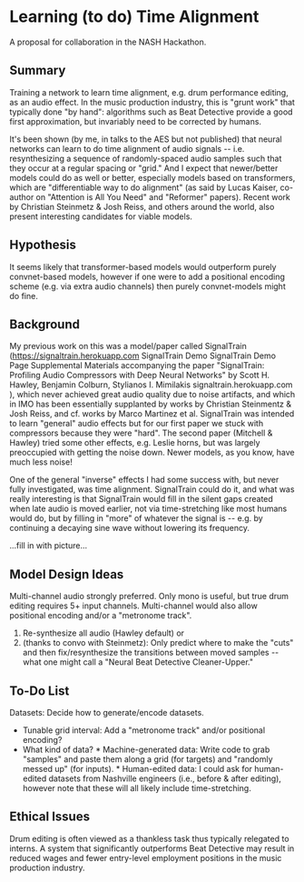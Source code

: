 # Learning (to do) Time Alignment

A proposal for collaboration in the NASH Hackathon.

## Summary
Training a network to learn time alignment, e.g. drum performance editing, as an audio effect. In the music production industry, this is "grunt work" that typically done "by hand": algorithms such as Beat Detective provide a good first approximation, but invariably need to be corrected by humans. 

It's been shown (by me, in talks to the AES but not published) that neural networks can learn to do time alignment of audio signals -- i.e. resynthesizing a sequence of randomly-spaced audio samples such that they occur at a regular spacing or "grid."  And I expect that newer/better models could do as well or better, especially models based on transformers, which are "differentiable way to do alignment" (as said by Lucas Kaiser, co-author on "Attention is All You Need" and "Reformer" papers). Recent work by Christian Steinmetz & Josh Reiss, and others around the world, also present interesting candidates for viable models.

## Hypothesis
It seems likely that transformer-based models would outperform purely convnet-based models, however if one were to add a positional encoding scheme (e.g. via extra audio channels) then purely convnet-models might do fine.

## Background
My previous work on this was a model/paper called SignalTrain (https://signaltrain.herokuapp.com
SignalTrain Demo
SignalTrain Demo Page Supplemental Materials accompanying the paper "SignalTrain: Profiling Audio Compressors with Deep Neural Networks" by Scott H. Hawley, Benjamin Colburn, Stylianos I. Mimilakis
signaltrain.herokuapp.com
), which never achieved great audio quality due to noise artifacts, and which in IMO has been essentially supplanted by works by Christian Steinmentz & Josh Reiss, and cf. works by Marco Martinez et al.  SignalTrain was intended to learn "general" audio effects but for our first paper we stuck with compressors because they were "hard".  The second paper (Mitchell & Hawley) tried some other effects, e.g. Leslie horns, but  was largely preoccupied with getting the noise down.  Newer models, as you know, have much less noise!

One of the general "inverse" effects I had some success with, but never fully investigated, was time alignment. SignalTrain could do it, and what was really interesting is that SignalTrain would fill in the silent gaps created when late audio is moved earlier, not via time-stretching like most humans would do, but by filling in "more" of whatever the signal is -- e.g. by continuing a decaying sine wave without lowering its frequency.

...fill in with picture...

## Model Design Ideas
Multi-channel audio strongly preferred.  Only mono is useful, but true drum editing requires 5+ input channels. Multi-channel would also allow positional encoding and/or a "metronome track".
1. Re-synthesize all audio (Hawley default) or
2. (thanks to convo with Steinmetz): Only predict where to make the "cuts" and then fix/resynthesize the transitions between moved samples -- what one might call a "Neural Beat Detective Cleaner-Upper."

## To-Do List
Datasets: Decide how to generate/encode datasets.
* Tunable grid interval: Add a "metronome track" and/or positional encoding?
* What kind of data?
        * Machine-generated data: Write code to grab "samples" and paste them along a grid (for targets) and "randomly messed up" (for inputs).
        * Human-edited data: I could ask for human-edited datasets from Nashville engineers (i.e., before & after editing), however note that these will all likely include time-stretching.

## Ethical Issues
Drum editing is often viewed as a thankless task thus typically relegated to interns.  A system that significantly outperforms Beat Detective may result in reduced wages and fewer entry-level employment positions in the music production industry.
